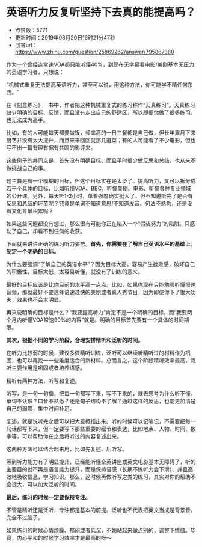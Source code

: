# 英语听力反复听坚持下去真的能提高吗？
- 点赞数：5771
- 更新时间：2019年08月20日16时21分47秒
- 回答url：https://www.zhihu.com/question/25869262/answer/795867380
<body>
 <p data-pid="Px82a1rw">作为一个曾经连常速VOA都只能听懂40%，到现在无字幕看电影/美剧基本无压力的英语学习者，只想说：</p>
 <p data-pid="5WiEySZd">“机械式重复无法提高英语听力，甚至可以说，用这种方法，你可能学不精任何东西。“</p>
 <p data-pid="yyJ70Njs">在《刻意练习》一书中，作者把这种机械重复式的练习称作“天真练习”。天真练习缺少明确的目标、反馈，而且没有走出自己的舒适区，所以即便你做了很多练习，也无法成为高手。</p>
 <p data-pid="FTapdAWp">比如，有的人可能每天都要做饭，频率高的一日三餐都是自己做，但长年累月下来厨艺并没有太大提升，而且来来回回就那几道菜；有的人可能看了不少电影，但也写不出一篇有理有据有共鸣的影评来。</p>
 <p data-pid="8UPI7HUh">这些例子的共同点是，首先没有明确目标、而且平时很少做反思和总结，也从来不做挑战自己的事。</p>
 <p data-pid="vbd8sJ7l">题主算是有一个模糊的目标，但这个目标实在是太泛了。提高听力，又可以拆分成若干个具体的目标，比如听懂VOA、BBC，听懂美剧、电影、听懂各种专业领域的公开课。另外，每天听1-2小时，单看强度确实挺大了，但不知道听完了是否有反思和总结的环节呢？究竟是单词不知道意思/不知道发音、句法不熟悉，还是没有文化背景积累呢？</p>
 <p data-pid="cEAvZ90Q">如果这些问题都没有想过，那么很有可能你正在陷入一个“假装努力”的陷阱。只感动了自己，却看不到任何的收获。</p>
 <p data-pid="e9ctHSdL">下面就来讲讲正确的练习听力姿势。<b>首先，你需要在了解自己英语水平的基础上，制定一个明确的目标。</b></p>
 <p data-pid="Dv7RdqH6">为什么要强调“了解自己的英语水平”？因为目标大高，容易产生挫败感，破坏自己的积极性，目标太低，太容易听懂，就没有了训练的意义。</p>
 <p data-pid="uDhn9BPR">最好的目标应该是比你目前的水平高一点点。比如，如果你现在只能勉强听懂慢速音频，那就最好不要选择语速过快的美剧或者真人秀节目，因为即便你下了很大功夫，效果也不会太明显。</p>
 <p data-pid="icBjesm3">再来说明确的目标是什么？“我要提高听力“肯定不是一个明确的目标，而“我要两个月内听懂VOA常速90%的内容”就是。明确的目标首先要有一个具体的时间期限。</p>
 <p data-pid="P5SCj4lh"><b>其次，根据不同的学习阶段，合理安排精听和泛听的时间。</b></p>
 <p data-pid="_K9G55du">在听力比较弱的时候，建议多做精听训练，泛听可以继续听精听过的材料作为巩固，也可以再找一一些难度适合的新材料。总而言之，这个阶段精听效率最高，泛听主要作用是巩固或者培养语感。</p>
 <p data-pid="WuzaKleD">精听有两种方法，听写和复述。</p>
 <p data-pid="mo9ioCOX">听写，是一句一句播，把每一句都写下来，写不下来的，就去思考为什么听不懂。单词不认识？口音不熟悉？还是句子结构不了解？通过这样的反思，也能更加清楚自己的弱项，集中时间补足。</p>
 <p data-pid="-8A2n6Uu">复述，就是说听完之后可以把大意概括出来。听的时候可以记笔记，不需要把每一句话都写下来，但一定要写下那些重要的细节和表达，比如地点、人物、时间、数字等，可以帮助你在之后将听过的内容复述出来。</p>
 <p data-pid="9zTAys-q">这两种方法可以结合起来用，比如先复述、后听写。</p>
 <p data-pid="-pektJ6f">等到听力能力有了明显提升，已经能听懂全英讲座或英文电影基本无障碍了，听的主要目的就不再是语言能力提升，而是保持语感（长期不练听力会下滑）、并且高效地吸收信息，学习知识。那么，这时候再做听写之类的练习，其实对你的帮助不会很大，可以加大泛听的时间。</p>
 <p data-pid="MprDziUm"><b>最后，练习的时候一定要保持专注。</b></p>
 <p data-pid="HQIKKqHd">不管是精听还是泛听，专注都是基本的前提。泛听也不代表把英文当成是背景音，完全不过脑子。</p>
 <p data-pid="BsDwd7iZ">如果练习的时候心情烦躁、郁闷或者低沉，不妨站起来做点别的，调整下情绪。毕竟，内心平和的时候学习效率才是最高的呀～</p>
</body>